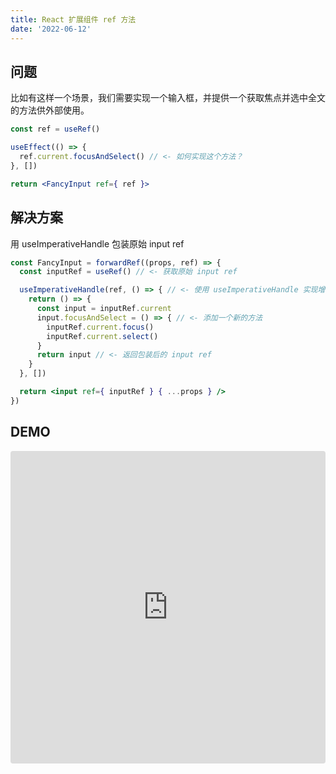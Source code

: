 ```yaml
---
title: React 扩展组件 ref 方法
date: '2022-06-12'
---
```


## 问题
比如有这样一个场景，我们需要实现一个输入框，并提供一个获取焦点并选中全文的方法供外部使用。
``` jsx
const ref = useRef()

useEffect(() => {
  ref.current.focusAndSelect() // <- 如何实现这个方法？
}, [])

return <FancyInput ref={ ref }>
```

## 解决方案
用 useImperativeHandle 包装原始 input ref
``` jsx
const FancyInput = forwardRef((props, ref) => {
  const inputRef = useRef() // <- 获取原始 input ref

  useImperativeHandle(ref, () => { // <- 使用 useImperativeHandle 实现增强的 ref
    return () => {
      const input = inputRef.current
      input.focusAndSelect = () => { // <- 添加一个新的方法
        inputRef.current.focus()
        inputRef.current.select()
      }
      return input // <- 返回包装后的 input ref
    }
  }, [])

  return <input ref={ inputRef } { ...props } />
})
```

## DEMO
<iframe src="https://codesandbox.io/embed/jovial-ptolemy-79fzqx?fontsize=14&hidenavigation=1&theme=dark"
     style="width:100%; height:500px; border:0; border-radius: 4px; overflow:hidden;"
     title="jovial-ptolemy-79fzqx"
     allow="accelerometer; ambient-light-sensor; camera; encrypted-media; geolocation; gyroscope; hid; microphone; midi; payment; usb; vr; xr-spatial-tracking"
     sandbox="allow-forms allow-modals allow-popups allow-presentation allow-same-origin allow-scripts"
   ></iframe>
